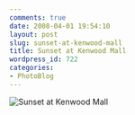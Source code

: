 ```yaml
---
comments: true
date: 2008-04-01 19:54:10
layout: post
slug: sunset-at-kenwood-mall
title: Sunset at Kenwood Mall
wordpress_id: 722
categories:
- PhotoBlog
---
```


![Sunset at Kenwood Mall](http://ryanfitzer.com/main/wp-content/uploads/2008/04/the-mall.jpg)
